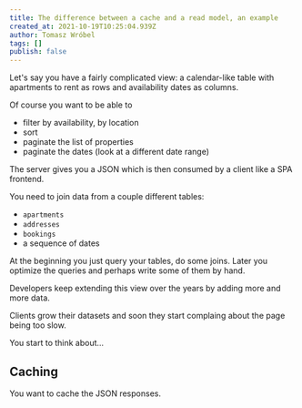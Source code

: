 ```yaml
---
title: The difference between a cache and a read model, an example
created_at: 2021-10-19T10:25:04.939Z
author: Tomasz Wróbel
tags: []
publish: false
---
```


Let's say you have a fairly complicated view: a calendar-like table with apartments to rent as rows and availability dates as columns.

<!-- TODO: image -->

Of course you want to be able to

* filter by availability, by location
* sort
* paginate the list of properties
* paginate the dates (look at a different date range)

The server gives you a JSON which is then consumed by a client like a SPA frontend.

You need to join data from a couple different tables:

* `apartments`
* `addresses`
* `bookings`
* a sequence of dates

At the beginning you just query your tables, do some joins. Later you optimize the queries and perhaps write some of them by hand.

Developers keep extending this view over the years by adding more and more data.

Clients grow their datasets and soon they start complaing about the page being too slow.

You start to think about...

## Caching

You want to cache the JSON responses.



